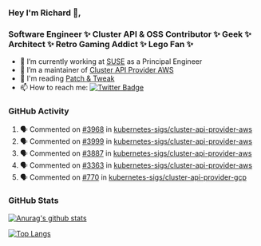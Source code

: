 ### Hey I'm Richard 👋, 

<h3 align="left">Software Engineer ✨ Cluster API & OSS Contributor ✨ Geek ✨ Architect ✨ Retro Gaming Addict ✨ Lego Fan ✨</h3>

- 🔭 I’m currently working at [SUSE](https://www.suse.com/) as a Principal Engineer
- 👯 I’m a maintainer of [Cluster API Provider AWS](https://github.com/kubernetes-sigs/cluster-api-provider-aws)
- 💬 I'm reading [Patch & Tweak](https://bjooks.com/products/patch-tweak-exploring-modular-synthesis)
- 📫 How to reach me: [![Twitter Badge](https://img.shields.io/badge/-@fruit_case-00acee?style=flat&logo=Twitter&logoColor=white)](https://twitter.com/intent/follow?screen_name=fruit_case "Follow on Twitter")

### GitHub Activity 

<!--START_SECTION:activity-->
1. 🗣 Commented on [#3968](https://github.com/kubernetes-sigs/cluster-api-provider-aws/issues/3968) in [kubernetes-sigs/cluster-api-provider-aws](https://github.com/kubernetes-sigs/cluster-api-provider-aws)
2. 🗣 Commented on [#3999](https://github.com/kubernetes-sigs/cluster-api-provider-aws/issues/3999) in [kubernetes-sigs/cluster-api-provider-aws](https://github.com/kubernetes-sigs/cluster-api-provider-aws)
3. 🗣 Commented on [#3887](https://github.com/kubernetes-sigs/cluster-api-provider-aws/issues/3887) in [kubernetes-sigs/cluster-api-provider-aws](https://github.com/kubernetes-sigs/cluster-api-provider-aws)
4. 🗣 Commented on [#3363](https://github.com/kubernetes-sigs/cluster-api-provider-aws/issues/3363) in [kubernetes-sigs/cluster-api-provider-aws](https://github.com/kubernetes-sigs/cluster-api-provider-aws)
5. 🗣 Commented on [#770](https://github.com/kubernetes-sigs/cluster-api-provider-gcp/issues/770) in [kubernetes-sigs/cluster-api-provider-gcp](https://github.com/kubernetes-sigs/cluster-api-provider-gcp)
<!--END_SECTION:activity-->

### GitHub Stats

[![Anurag's github stats](https://github-readme-stats.vercel.app/api?username=richardcase&count_private=true&show_icons=true)](https://github.com/anuraghazra/github-readme-stats)

[![Top Langs](https://github-readme-stats.vercel.app/api/top-langs/?username=richardcase&hide=html&layout=compact)](https://github.com/anuraghazra/github-readme-stats)
